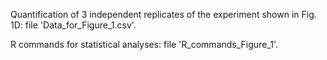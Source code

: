 Quantification of 3 independent replicates of the experiment shown in Fig. 1D: file 'Data_for_Figure_1.csv'.

R commands for statistical analyses: file 'R_commands_Figure_1'.

